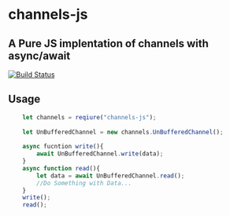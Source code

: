 # channels-js
A Pure JS implentation of channels with async/await
------
[![Build Status](https://travis-ci.org/Iquiji/channels-js.svg?branch=master)](https://travis-ci.org/Iquiji/channels-js)

Usage
------
```js
 	let channels = reqiure("channels-js");
  
 	let UnBufferedChannel = new channels.UnBufferedChannel();
  
 	async fucntion write(){
		await UnBufferedChannel.write(data);
 	}
	async function read(){
		let data = await UnBufferedChannel.read();
		//Do Something with Data...
	}
	write();
	read();
```
